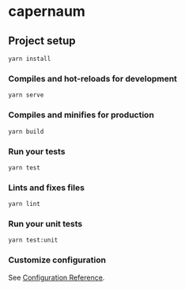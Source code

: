 # capernaum

## Project setup
```
yarn install
```

### Compiles and hot-reloads for development
```
yarn serve
```

### Compiles and minifies for production
```
yarn build
```

### Run your tests
```
yarn test
```

### Lints and fixes files
```
yarn lint
```

### Run your unit tests
```
yarn test:unit
```

### Customize configuration
See [Configuration Reference](https://cli.vuejs.org/config/).

